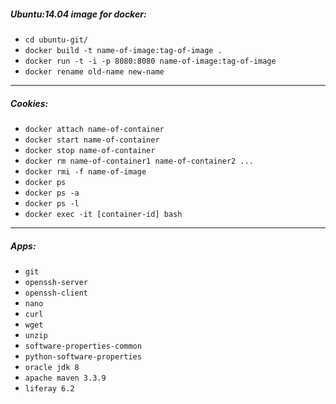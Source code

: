 ##### Ubuntu:14.04 image for docker:

* `cd ubuntu-git/`
* `docker build -t name-of-image:tag-of-image .`
* `docker run -t -i -p 8080:8080 name-of-image:tag-of-image`
* `docker rename old-name new-name`

___

##### Cookies:

* `docker attach name-of-container`
* `docker start name-of-container`
* `docker stop name-of-container`
* `docker rm name-of-container1 name-of-container2 ...`
* `docker rmi -f name-of-image`
* `docker ps`
* `docker ps -a`
* `docker ps -l`
* `docker exec -it [container-id] bash`

___ 

##### Apps:

* `git`
* `openssh-server`
* `openssh-client`
* `nano`
* `curl`
* `wget`
* `unzip`
* `software-properties-common`
* `python-software-properties`
* `oracle jdk 8`
* `apache maven 3.3.9`
* `liferay 6.2`
